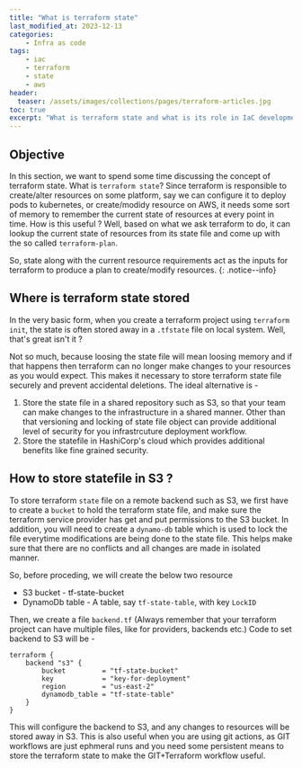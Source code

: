 ```yaml
---
title: "What is terraform state"
last_modified_at: 2023-12-13
categories:
    - Infra as code
tags:
    - iac
    - terraform
    - state
    - aws
header: 
  teaser: /assets/images/collections/pages/terraform-articles.jpg
toc: true
excerpt: "What is terraform state and what is its role in IaC development."
---
```


## Objective
In this section, we want to spend some time discussing the concept of terraform state. What is `terraform state`? Since terraform is responsible to create/alter resources on some platform, say we can configure it to deploy pods to kubernetes, or create/modidy resource on AWS, it needs some sort of memory to remember the current state of resources at every point in time. How is this useful ? Well, based on what we ask terraform to do, it can lookup the current state of resources from its state file and come up with the so called `terraform-plan`. 

So, state along with the current resource requirements act as the inputs for terraform to produce a plan to create/modify resources.
{: .notice--info}

## Where is terraform state stored
In the very basic form, when you create a terraform project using `terraform init`, the state is often stored away in a `.tfstate` file on local system. Well, that's great isn't it ?

Not so much, because loosing the state file will mean loosing memory and if that happens then terraform can no longer make changes to your resources as you would expect. This makes it necessary to store terraform state file securely and prevent accidental deletions. The ideal alternative is - 
1. Store the state file in a shared repository such as S3, so that your team can make changes to the infrastructure in a shared manner. Other than that versioning and locking of state file object can provide additional level of security for you infrastrcuture deployment workflow.
2. Store the statefile in HashiCorp's cloud which provides additional benefits like fine grained security.

## How to store statefile in S3 ?
To store terraform `state` file on a remote backend such as S3, we first have to create a `bucket` to hold the terraform state file, and make sure the terraform service provider has get and put permissions to the S3 bucket. In addition, you will need to create a `dynamo-db` table which is used to lock the file everytime modifications are being done to the state file. This helps make sure that there are no conflicts and all changes are made in isolated manner.

So, before proceding, we will create the below two resource
* S3 bucket - tf-state-bucket
* DynamoDb table - A table, say `tf-state-table`, with key `LockID`

Then, we create a file `backend.tf` (Always remember that your terraform project can have multiple files, like for providers, backends etc.)
Code to set backend to S3 will be -
~~~hcl
terraform {
    backend "s3" {
        bucket         = "tf-state-bucket"
        key            = "key-for-deployment"
        region         = "us-east-2"
        dynamodb_table = "tf-state-table"
    }
}
~~~

This will configure the backend to S3, and any changes to resources will be stored away in S3. This is also useful when you are using git actions, as GIT workflows are just ephmeral runs and you need some persistent means to store the terraform state to make the GIT+Terraform workflow useful.



